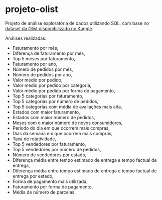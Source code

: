 # projeto-olist

Projeto de análise exploratória de dados utilizando SQL, com base no [dataset da Olist disponibilizado no Kaggle](https://www.kaggle.com/datasets/olistbr/brazilian-ecommerce).

Análises realizadas:

- Faturamento por mês,
- Diferença de faturamento por mês,
- Top 5 meses por faturamento,
- Faturamento por ano,
- Número de pedidos por mês,
- Número de pedidos por ano,
- Valor médio por pedido,
- Valor médio por pedido por categoria,
- Valor médio por pedido por forma de pagamento,
- Top 5 categorias por faturamento,
- Top 5 categorias por número de pedidos,
- Top 5 categorias com média de avaliações mais alta,
- Estados com maior faturamento,
- Estados com maior número de pedidos,
- Meses com o maior número de novos consumidores,
- Período do dia em que ocorrem mais compras,
- Dias da semana em que ocorrem mais compras,
- Taxa de rotatividade,
- Top 5 vendedores por faturamento,
- Top 5 vendedores por número de pedidos,
- Número de vendedores por estado,
- Diferença média entre tempo estimado de entrega e tempo factual de entrega,
- Diferença média entre tempo estimado de entrega e tempo factual de entrega por estado,
- Forma de pagamento mais utilizada,
- Faturamento por forma de pagamento,
- Média de número de parcelas.
